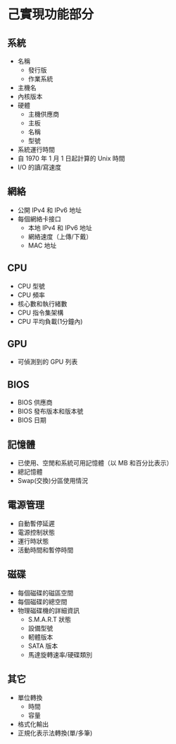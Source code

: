 己實現功能部分
===

## 系統
- 名稱
   * 發行版
   * 作業系統 
- 主機名
- 內核版本
- 硬體
   * 主機供應商
   * 主板
    * 名稱
    * 型號
- 系統運行時間
- 自 1970 年 1 月 1 日起計算的 Unix 時間
- I/O 的讀/寫速度

## 網絡
- 公開 IPv4 和 IPv6 地址
- 每個網絡卡接口
    * 本地 IPv4 和 IPv6 地址
    * 網絡速度（上傳/下戴）
    * MAC 地址

## CPU 
- CPU 型號
- CPU 頻率
- 核心數和執行緒數
- CPU 指令集架構
- CPU 平均負載(1分鐘內)

## GPU
- 可偵測到的 GPU 列表

## BIOS 
- BIOS 供應商
- BIOS 發布版本和版本號
- BIOS 日期

## 記憶體
- 已使用、空閒和系統可用記憶體（以 MB 和百分比表示）
- 總記憶體
- Swap(交換)分區使用情況

## 電源管理
- 自動暫停延遲
- 電源控制狀態
- 運行時狀態
- 活動時間和暫停時間

## 磁碟
- 每個磁碟的磁區空間
- 每個磁碟的總空間
- 物理磁碟機的詳細資訊
  - S.M.A.R.T 狀態
  - 設備型號
  - 軔體版本
  - SATA 版本
  - 馬達旋轉速率/硬碟類別

## 其它
- 單位轉換
  * 時間
  * 容量
- 格式化輸出
- 正規化表示法轉換(單/多筆)